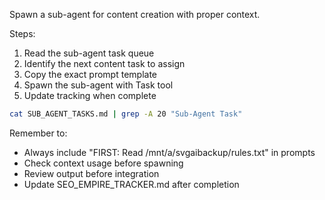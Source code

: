 Spawn a sub-agent for content creation with proper context.

Steps:
1. Read the sub-agent task queue
2. Identify the next content task to assign
3. Copy the exact prompt template
4. Spawn the sub-agent with Task tool
5. Update tracking when complete

```bash
cat SUB_AGENT_TASKS.md | grep -A 20 "Sub-Agent Task"
```

Remember to:
- Always include "FIRST: Read /mnt/a/svgaibackup/rules.txt" in prompts
- Check context usage before spawning
- Review output before integration
- Update SEO_EMPIRE_TRACKER.md after completion